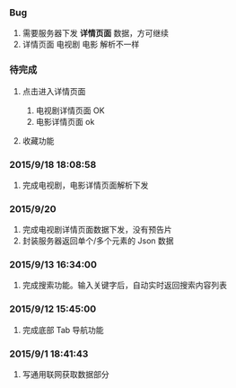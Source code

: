 ### Bug
1. 需要服务器下发 **详情页面** 数据，方可继续
1. 详情页面 电视剧  电影 解析不一样


### 待完成
1. 点击进入详情页面
    1. 电视剧详情页面 OK
    2. 电影详情页面 ok

2. 收藏功能


### 2015/9/18 18:08:58 
1. 完成电视剧，电影详情页面解析下发

### 2015/9/20
1. 完成电视剧详情页面数据下发，没有预告片
2. 封装服务器返回单个/多个元素的 Json 数据

### 2015/9/13 16:34:00
1. 完成搜索功能。输入关键字后，自动实时返回搜索内容列表

### 2015/9/12 15:45:00
1. 完成底部 Tab 导航功能

### 2015/9/1 18:41:43
1. 写通用联网获取数据部分
